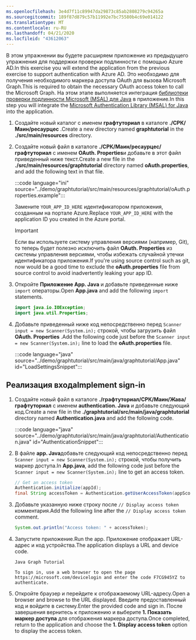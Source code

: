 ```yaml
---
ms.openlocfilehash: 3e4d7f11c89947da29873c85ab2808279c94265a
ms.sourcegitcommit: 189f87d879c57b11992e7bc75580b4c69e014122
ms.translationtype: MT
ms.contentlocale: ru-RU
ms.lasthandoff: 04/21/2020
ms.locfileid: "43612063"
---
```

<!-- markdownlint-disable MD002 MD041 -->

<span data-ttu-id="eb227-101">В этом упражнении вы будете расширяем приложение из предыдущего упражнения для поддержки проверки подлинности с помощью Azure AD.</span><span class="sxs-lookup"><span data-stu-id="eb227-101">In this exercise you will extend the application from the previous exercise to support authentication with Azure AD.</span></span> <span data-ttu-id="eb227-102">Это необходимо для получения необходимого маркера доступа OAuth для вызова Microsoft Graph.</span><span class="sxs-lookup"><span data-stu-id="eb227-102">This is required to obtain the necessary OAuth access token to call the Microsoft Graph.</span></span> <span data-ttu-id="eb227-103">На этом этапе выполняется интеграция [библиотеки проверки подлинности Microsoft (MSAL) для Java](https://github.com/AzureAD/microsoft-authentication-library-for-java) в приложение.</span><span class="sxs-lookup"><span data-stu-id="eb227-103">In this step you will integrate the [Microsoft Authentication Library (MSAL) for Java](https://github.com/AzureAD/microsoft-authentication-library-for-java) into the application.</span></span>

1. <span data-ttu-id="eb227-104">Создайте новый каталог с именем **графтуториал** в каталоге **./СРК/Маин/ресаурцес** .</span><span class="sxs-lookup"><span data-stu-id="eb227-104">Create a new directory named **graphtutorial** in the **./src/main/resources** directory.</span></span>

1. <span data-ttu-id="eb227-105">Создайте новый файл в каталоге **./СРК/Маин/ресаурцес/графтуториал** с именем **OAuth. Properties**и добавьте в этот файл приведенный ниже текст.</span><span class="sxs-lookup"><span data-stu-id="eb227-105">Create a new file in the **./src/main/resources/graphtutorial** directory named **oAuth.properties**, and add the following text in that file.</span></span>

    :::code language="ini" source="../demo/graphtutorial/src/main/resources/graphtutorial/oAuth.properties.example":::

    <span data-ttu-id="eb227-106">Замените `YOUR_APP_ID_HERE` идентификатором приложения, созданным на портале Azure.</span><span class="sxs-lookup"><span data-stu-id="eb227-106">Replace `YOUR_APP_ID_HERE` with the application ID you created in the Azure portal.</span></span>

    > [!IMPORTANT]
    > <span data-ttu-id="eb227-107">Если вы используете систему управления версиями (например, Git), то теперь будет полезно исключить файл **OAuth. Properties** из системы управления версиями, чтобы избежать случайной утечки идентификатора приложения.</span><span class="sxs-lookup"><span data-stu-id="eb227-107">If you're using source control such as git, now would be a good time to exclude the **oAuth.properties** file from source control to avoid inadvertently leaking your app ID.</span></span>

1. <span data-ttu-id="eb227-108">Откройте **Приложение App. Java** и добавьте приведенные ниже `import` операторы.</span><span class="sxs-lookup"><span data-stu-id="eb227-108">Open **App.java** and add the following `import` statements.</span></span>

    ```java
    import java.io.IOException;
    import java.util.Properties;
    ```

1. <span data-ttu-id="eb227-109">Добавьте приведенный ниже код непосредственно перед `Scanner input = new Scanner(System.in);` строкой, чтобы загрузить файл **OAuth. Properties** .</span><span class="sxs-lookup"><span data-stu-id="eb227-109">Add the following code just before the `Scanner input = new Scanner(System.in);` line to load the **oAuth.properties** file.</span></span>

    :::code language="java" source="../demo/graphtutorial/src/main/java/graphtutorial/App.java" id="LoadSettingsSnippet":::

## <a name="implement-sign-in"></a><span data-ttu-id="eb227-110">Реализация входа</span><span class="sxs-lookup"><span data-stu-id="eb227-110">Implement sign-in</span></span>

1. <span data-ttu-id="eb227-111">Создайте новый файл в каталоге **./графтуториал/СРК/Маин/Жава/графтуториал** с именем **authentication. Java** и добавьте следующий код.</span><span class="sxs-lookup"><span data-stu-id="eb227-111">Create a new file in the **./graphtutorial/src/main/java/graphtutorial** directory named **Authentication.java** and add the following code.</span></span>

    :::code language="java" source="../demo/graphtutorial/src/main/java/graphtutorial/Authentication.java" id="AuthenticationSnippet":::

1. <span data-ttu-id="eb227-112">В файле **app. Java**добавьте следующий код непосредственно перед `Scanner input = new Scanner(System.in);` строкой, чтобы получить маркер доступа.</span><span class="sxs-lookup"><span data-stu-id="eb227-112">In **App.java**, add the following code just before the `Scanner input = new Scanner(System.in);` line to get an access token.</span></span>

    ```java
    // Get an access token
    Authentication.initialize(appId);
    final String accessToken = Authentication.getUserAccessToken(appScopes);
    ```

1. <span data-ttu-id="eb227-113">Добавьте указанную ниже строку после `// Display access token` комментария.</span><span class="sxs-lookup"><span data-stu-id="eb227-113">Add the following line after the `// Display access token` comment.</span></span>

    ```java
    System.out.println("Access token: " + accessToken);
    ```

1. <span data-ttu-id="eb227-114">Запустите приложение.</span><span class="sxs-lookup"><span data-stu-id="eb227-114">Run the app.</span></span> <span data-ttu-id="eb227-115">Приложение отображает URL-адрес и код устройства.</span><span class="sxs-lookup"><span data-stu-id="eb227-115">The application displays a URL and device code.</span></span>

    ```Shell
    Java Graph Tutorial

    To sign in, use a web browser to open the page https://microsoft.com/devicelogin and enter the code F7CG945YZ to authenticate.
    ```

1. <span data-ttu-id="eb227-116">Откройте браузер и перейдите к отображаемому URL-адресу.</span><span class="sxs-lookup"><span data-stu-id="eb227-116">Open a browser and browse to the URL displayed.</span></span> <span data-ttu-id="eb227-117">Введите предоставленный код и войдите в систему.</span><span class="sxs-lookup"><span data-stu-id="eb227-117">Enter the provided code and sign in.</span></span> <span data-ttu-id="eb227-118">После завершения вернитесь к приложению и выберите **1. Показать маркер доступа** для отображения маркера доступа.</span><span class="sxs-lookup"><span data-stu-id="eb227-118">Once completed, return to the application and choose the **1. Display access token** option to display the access token.</span></span>
